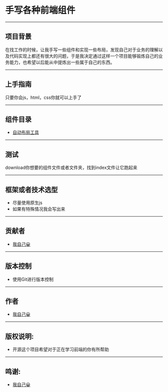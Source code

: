 # 手写各种前端组件

---
## 项目背景
在找工作的时候，让我手写一些组件和实现一些布局，发现自己对于业务的理解以及代码实现上都还有很大的问题，于是我决定通过这样一个项目能够锻炼自己的业务能力，也希望以后能从中提炼出一些属于自己的东西。

---
## 上手指南

  只要你会js，html，css你就可以上手了
  
---
## 组件目录

  - [自动布局工具](https://github.com/linzowo/font-end-package/tree/master/%E8%87%AA%E5%8A%A8%E5%8C%96%E5%B8%83%E5%B1%80)

---
## 测试

  download你想要的组件文件或者文件夹，找到index文件让它跑起来

---
## 框架或者技术选型
  - 尽量使用原生js
  - 如果有特殊情况我会写出来

---
## 贡献者
  - [我自己😀](http://linzowo.ml/)

---
## 版本控制
  - 使用Git进行版本控制
---
## 作者
  - [我自己😀](http://linzowo.ml/)

---
## 版权说明:
  - 开源这个项目希望对于正在学习前端的你有所帮助
---
## 鸣谢:
  - [我自己😀](http://linzowo.ml/)

